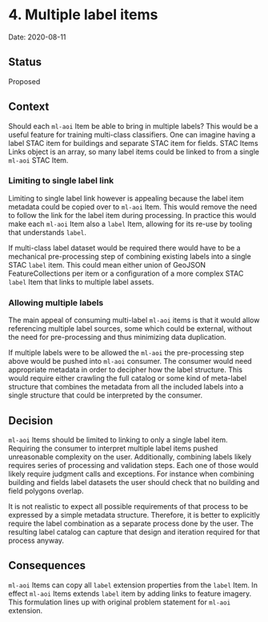 # 4. Multiple label items

Date: 2020-08-11

## Status

Proposed

## Context

Should each `ml-aoi` Item be able to bring in multiple labels?
This would be a useful feature for training multi-class classifiers.
One can imagine having a label STAC item for buildings and separate STAC item for fields.
STAC Items Links object is an array, so many label items could be linked to from a single `ml-aoi` STAC Item.

### Limiting to single label link

Limiting to single label link however is appealing because the label item metadata could be copied over to `ml-aoi`
Item. This would remove the need to follow the link for the label item during processing.
In practice this would make each `ml-aoi` Item also a `label` Item, allowing for its re-use by tooling that
understands `label`.

If multi-class label dataset would be required there would have to be a mechanical pre-processing step of combining
existing labels into a single STAC `label` item. This could mean either union of GeoJSON FeatureCollections per item or
a configuration of a more complex STAC `label` Item that links to multiple label assets.

### Allowing multiple labels

The main appeal of consuming multi-label `ml-aoi` items is that it would allow referencing multiple label sources,
some which could be external, without the need for pre-processing and thus minimizing data duplication.

If multiple labels were to be allowed the `ml-aoi` the pre-processing step above would be pushed into `ml-aoi` consumer.
The consumer would need appropriate metadata in order to decipher how the label structure.
This would require either crawling the full catalog or some kind of meta-label structure that combines the metadata
from all the included labels into a single structure that could be interpreted by the consumer.

## Decision

`ml-aoi` Items should be limited to linking to only a single label item.
Requiring the consumer to interpret multiple label items pushed unreasonable complexity on the user.
Additionally, combining labels likely requires series of processing and validation steps.
Each one of those would likely require judgment calls and exceptions.
For instance when combining building and fields label datasets the user should check that no building and field
polygons overlap.

It is not realistic to expect all possible requirements of that process to be expressed by a simple metadata structure.
Therefore, it is better to explicitly require the label combination as a separate process done by the user.
The resulting label catalog can capture that design and iteration required for that process anyway.

## Consequences

`ml-aoi` Items can copy all `label` extension properties from the `label` Item.
In effect `ml-aoi` Items extends `label` item by adding links to feature imagery.
This formulation lines up with original problem statement for `ml-aoi` extension.
